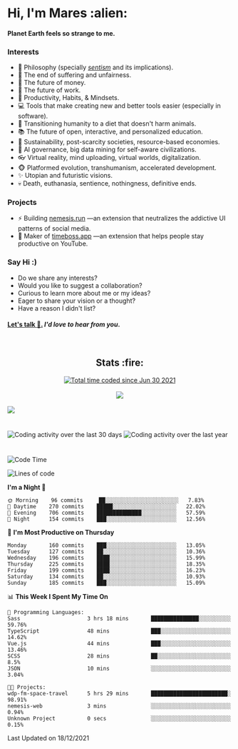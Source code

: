 <h1>Hi, I'm Mares :alien:</h1>

#### Planet Earth feels so strange to me.

### **Interests**

- 🌊 Philosophy (specially [_sentism_][sentismmedium] and its implications).
- 🎯 The end of suffering and unfairness.
- 💸 The future of money.
- 💼 The future of work.
- 🧠 Productivity, Habits, & Mindsets.
- 💻 Tools that make creating new and better tools easier (especially in software).
- 🥗 Transitioning humanity to a diet that doesn't harm animals.
- 📚 The future of open, interactive, and personalized education.
- 🌱 Sustainability, post-scarcity societies, resource-based economies.
- 🤖 AI governance, big data mining for self-aware civilizations.
- 👓 Virtual reality, mind uploading, virtual worlds, digitalization.
- 🐵 Platformed evolution, transhumanism, accelerated development.
- ✨ Utopian and futuristic visions.
- 💀 Death, euthanasia, sentience, nothingness, definitive ends.


### **Projects**

- ⚡ Building [nemesis.run](https://nemesis.run) —an extension that neutralizes the addictive UI patterns of social media.
- 💎 Maker of [timeboss.app](https://timeboss.app) —an extension that helps people stay productive on YouTube.


### **Say Hi :)**

- Do we share any interests?
- Would you like to suggest a collaboration?
- Curious to learn more about me or my ideas?
- Eager to share your vision or a thought?
- Have a reason I didn't list?

#### [Let's talk :wave:.](mailto:mareszhar@gmail.com) _I'd love to hear from you_.

[sentismmedium]: https://medium.com/@mareszhar/born-a-prisoner-a-reflection-about-life-its-struggles-and-a-plan-to-escape-d8566ce9b026

<br>

<h2 align="center">Stats :fire:</h2>

<div align="center">
  <a href="https://wakatime.com/@cfdc0e0d-4860-4b62-9ff0-cb659185525e">
    <img src="https://wakatime.com/badge/user/cfdc0e0d-4860-4b62-9ff0-cb659185525e.svg" alt="Total time coded since Jun 30 2021" />
  </a>
</div>

<br>

<div align="center">
  <img src="https://github-readme-streak-stats.herokuapp.com?user=mareszhar&theme=black-ice&hide_border=true&stroke=FFFFFF15&ring=DF8FFE&fire=DF8FFE&currStreakLabel=DF8FFE&background=1A232A&currStreakNum=86FFAB&dates=B1AAB3FF">
</div>

<!-- Add or remove this: &dates=B1AAB3FF at the end of the streak stats URL if they get bugged and aren't updating -->

<br>

<img src="https://activity-graph.herokuapp.com/graph?username=mareszhar&theme=nord&bg_color=00000000&color=979797&line=DF8FFE&point=00000000&area=true&hide_border=true">

<br>

<h1></h1>

<img src="https://wakatime.com/share/@mares/5df0ff02-9c79-41b4-b540-51dc9c65a57b.svg" alt="Coding activity over the last 30 days" />
<img src="https://wakatime.com/share/@mares/ea89ba71-f374-40af-930c-e0655909fe37.svg" alt="Coding activity over the last year" />

<h1></h1>

<!--START_SECTION:waka-->
![Code Time](http://img.shields.io/badge/Code%20Time-375%20hrs-blue)

![Lines of code](https://img.shields.io/badge/From%20Hello%20World%20I%27ve%20Written-124%20Thousand%20lines%20of%20code-blue)

**I'm a Night 🦉** 

```text
🌞 Morning    96 commits     ██░░░░░░░░░░░░░░░░░░░░░░░   7.83% 
🌆 Daytime    270 commits    █████░░░░░░░░░░░░░░░░░░░░   22.02% 
🌃 Evening    706 commits    ██████████████░░░░░░░░░░░   57.59% 
🌙 Night      154 commits    ███░░░░░░░░░░░░░░░░░░░░░░   12.56%

```
📅 **I'm Most Productive on Thursday** 

```text
Monday       160 commits    ███░░░░░░░░░░░░░░░░░░░░░░   13.05% 
Tuesday      127 commits    ██░░░░░░░░░░░░░░░░░░░░░░░   10.36% 
Wednesday    196 commits    ████░░░░░░░░░░░░░░░░░░░░░   15.99% 
Thursday     225 commits    ████░░░░░░░░░░░░░░░░░░░░░   18.35% 
Friday       199 commits    ████░░░░░░░░░░░░░░░░░░░░░   16.23% 
Saturday     134 commits    ██░░░░░░░░░░░░░░░░░░░░░░░   10.93% 
Sunday       185 commits    ███░░░░░░░░░░░░░░░░░░░░░░   15.09%

```


📊 **This Week I Spent My Time On** 

```text
💬 Programming Languages: 
Sass                     3 hrs 18 mins       ███████████████░░░░░░░░░░   59.76% 
TypeScript               48 mins             ███░░░░░░░░░░░░░░░░░░░░░░   14.62% 
Vue.js                   44 mins             ███░░░░░░░░░░░░░░░░░░░░░░   13.46% 
SCSS                     28 mins             ██░░░░░░░░░░░░░░░░░░░░░░░   8.5% 
JSON                     10 mins             ░░░░░░░░░░░░░░░░░░░░░░░░░   3.04%

🐱‍💻 Projects: 
wdp-fm-space-travel      5 hrs 29 mins       ████████████████████████░   98.91% 
nemesis-web              3 mins              ░░░░░░░░░░░░░░░░░░░░░░░░░   0.94% 
Unknown Project          0 secs              ░░░░░░░░░░░░░░░░░░░░░░░░░   0.15%

```


 Last Updated on 18/12/2021
<!--END_SECTION:waka-->
